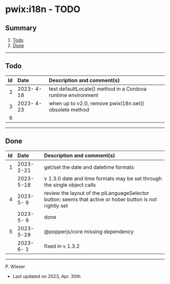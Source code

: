 # pwix:i18n - TODO

## Summary

1. [Todo](#todo)
2. [Done](#done)

---
## Todo

|   Id | Date       | Description and comment(s) |
| ---: | :---       | :---                       |
|    2 | 2023- 4-18 | test defaultLocale() method in a Cordova runtime environment |
|    3 | 2023- 4-23 | when up to v2.0, remove pwixI18n.set() obsolete method |
|    6 |  |  |

---
## Done

|   Id | Date       | Description and comment(s) |
| ---: | :---       | :---                       |
|    1 | 2023- 2-21 | get/set the date and datetime formats |
|      | 2023- 5-18 | v 1.3.0 date and time formats may be set through the single object calls |
|    4 | 2023- 5- 9 | review the layout of the piLanguageSelector button: seems that active or hober button is not rightly set |
|      | 2023- 5- 9 | done |
|    5 | 2023- 5-29 | @popperjs/core missing dependency |
|      | 2023- 6- 2 | fixed in v 1.3.2 |

---
P. Wieser
- Last updated on 2023, Apr. 30th
